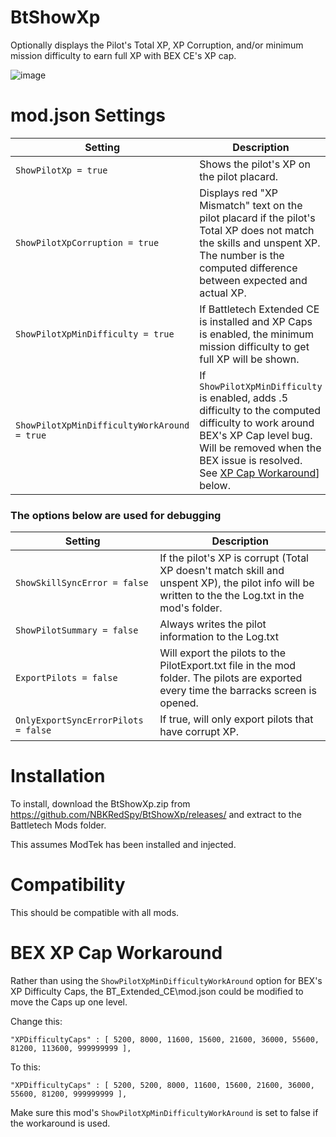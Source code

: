# BtShowXp

Optionally displays the Pilot's Total XP, XP Corruption, and/or minimum mission difficulty to earn full XP with BEX CE's XP cap.

![image](https://user-images.githubusercontent.com/54865934/167276422-3e81da6f-3b16-43e1-a88f-74080dec0c9f.png)


# mod.json Settings

Setting | Description
---|---|
|```ShowPilotXp = true``` | Shows the pilot's XP on the pilot placard.
|```ShowPilotXpCorruption = true``` | Displays red "XP Mismatch" text on the pilot placard if the pilot's Total XP does not match the skills and unspent XP.  The number is the computed difference between expected and actual XP.
|```ShowPilotXpMinDifficulty = true``` | If Battletech Extended CE is installed and XP Caps is enabled, the minimum mission difficulty to get full XP will be shown.
|```ShowPilotXpMinDifficultyWorkAround = true``` | If ```ShowPilotXpMinDifficulty``` is enabled, adds .5 difficulty to the computed difficulty to work around BEX's XP Cap level bug.  Will be removed when the BEX issue is resolved.  See [XP Cap Workaround](#bex-xp-cap-workaround)] below.

### The options below are used for debugging

Setting | Description
---|---|
|```ShowSkillSyncError = false``` | If the pilot's XP is corrupt (Total XP doesn't match skill and unspent XP), the pilot info will be written to the the Log.txt in the mod's folder.
|```ShowPilotSummary = false``` | Always writes the pilot information to the Log.txt
|```ExportPilots = false```  |Will export the pilots to the PilotExport.txt file in the mod folder.  The pilots are exported every time the barracks screen is opened.
|```OnlyExportSyncErrorPilots = false``` | If true, will only export pilots that have corrupt XP.


# Installation
To install, download the BtShowXp.zip from https://github.com/NBKRedSpy/BtShowXp/releases/ and extract to the Battletech Mods folder.

This assumes ModTek has been installed and injected.


# Compatibility
This should be compatible with all mods.


# BEX XP Cap Workaround
Rather than using the ```ShowPilotXpMinDifficultyWorkAround``` option for BEX's XP Difficulty Caps, the BT_Extended_CE\mod.json could be modified to move the Caps up one level.  

Change this:
```
"XPDifficultyCaps" : [ 5200, 8000, 11600, 15600, 21600, 36000, 55600, 81200, 113600, 999999999 ],
```

To this:
```
"XPDifficultyCaps" : [ 5200, 5200, 8000, 11600, 15600, 21600, 36000, 55600, 81200, 999999999 ],
```
Make sure this mod's ```ShowPilotXpMinDifficultyWorkAround``` is set to false if the workaround is used.
